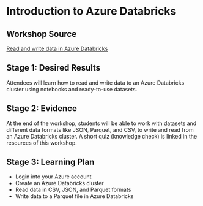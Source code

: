 
# Introduction to Azure Databricks

## Workshop Source

[Read and write data in Azure Databricks](https://docs.microsoft.com/learn/modules/read-write-data-azure-databricks/?WT.mc_id=academic-56322-alfredodeza)

## Stage 1: Desired Results

Attendees will learn how to read and write data to an Azure Databricks cluster using notebooks and ready-to-use datasets. 

## Stage 2: Evidence

At the end of the workshop, students will be able to work with datasets and different data formats like JSON, Parquet, and CSV, to write and read from an Azure Databricks cluster. A short quiz (knowledge check) is linked in the resources of this workshop.

## Stage 3: Learning Plan

- Login into your Azure account
- Create an Azure Databricks cluster
- Read data in CSV, JSON, and Parquet formats
- Write data to a Parquet file in Azure Databricks
